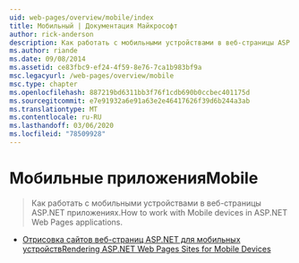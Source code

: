 ```yaml
---
uid: web-pages/overview/mobile/index
title: Мобильный | Документация Майкрософт
author: rick-anderson
description: Как работать с мобильными устройствами в веб-страницы ASP.NET приложениях.
ms.author: riande
ms.date: 09/08/2014
ms.assetid: ce83fbc9-ef24-4f59-8e76-7ca1b983bf9a
msc.legacyurl: /web-pages/overview/mobile
msc.type: chapter
ms.openlocfilehash: 887219bd6311bb3f76f1cdb690b0ccbec401175d
ms.sourcegitcommit: e7e91932a6e91a63e2e46417626f39d6b244a3ab
ms.translationtype: MT
ms.contentlocale: ru-RU
ms.lasthandoff: 03/06/2020
ms.locfileid: "78509928"
---
```

# <a name="mobile"></a><span data-ttu-id="6c0e2-103">Мобильные приложения</span><span class="sxs-lookup"><span data-stu-id="6c0e2-103">Mobile</span></span>

> <span data-ttu-id="6c0e2-104">Как работать с мобильными устройствами в веб-страницы ASP.NET приложениях.</span><span class="sxs-lookup"><span data-stu-id="6c0e2-104">How to work with Mobile devices in ASP.NET Web Pages applications.</span></span>

- [<span data-ttu-id="6c0e2-105">Отрисовка сайтов веб-страниц ASP.NET для мобильных устройств</span><span class="sxs-lookup"><span data-stu-id="6c0e2-105">Rendering ASP.NET Web Pages Sites for Mobile Devices</span></span>](rendering-aspnet-web-pages-sites-for-mobile-devices.md)

